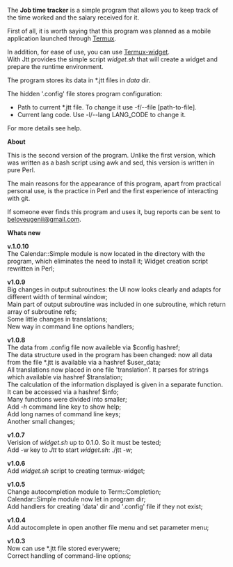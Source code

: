 The **Job time tracker** is a simple program that allows you to keep track of the time worked and the salary received for it.  

First of all, it is worth saying that this program was planned as a mobile application launched through [Termux]( https://github.com/termux ).  

In addition, for ease of use, you can use [Termux-widget](https://github.com/termux/termux-widget).  
With Jtt provides the simple script *widget.sh* that will create a widget and prepare the runtime environment.  

The program stores its data in \*.jtt files in *data* dir.

The hidden '.config' file stores program configuration:  
- Path to current \*.jtt file. To change it use -f/--file [path-to-file].  
- Current lang code. Use -l/--lang LANG_CODE to change it.

For more details see help.  

**About**  

This is the second version of the program.  Unlike the first version, which was written as a bash script using awk and sed, this version is written in pure Perl.

The main reasons for the appearance of this program, apart from practical personal use, is the practice in Perl and the first experience of interacting with git.

If someone ever finds this program and uses it, bug reports can be sent to beloveugenii@gmail.com.  

**Whats new**  

**v.1.0.10**  
The Calendar::Simple module is now located in the directory with the program, which eliminates the need to install it; 
Widget creation script rewritten in Perl;  

**v1.0.9**  
Big changes in output subroutines: the UI now looks clearly and adapts for different width of terminal window;  
Main part of output subroutine was included in one subroutine, which return array of subroutine refs;  
Some little changes in translations;  
New way in command line options handlers;  

**v1.0.8**  
The data from .config file now availeble via $config hashref;  
The data structure used in the program has been changed: now all data from the file \*.jtt is available via a hashref $user_data;  
All translations now placed in one file 'translation'. It parses for strings which available via hashref $translation;  
The calculation of the information displayed is given in a separate function. It can be accessed via a hashref $info;  
Many functions were divided into smaller;  
Add *-h* command line key to show help;  
Add long names of command line keys;  
Another small changes;  

**v1.0.7**  
Verision of *widget.sh* up to 0.1.0. So it must be tested;  
Add -w key to *Jtt* to start *widget.sh*: ./jtt -w;  

**v1.0.6**  
Add *widget.sh* script to creating termux-widget;  

**v1.0.5**  
Change autocompletion module to Term::Completion;  
Calendar::Simple module now let in program dir;  
Add handlers for creating 'data' dir and '.config' file if they not exist;  

**v1.0.4**   
Add autocomplete in open another file menu and set parameter menu;  

**v1.0.3**  
Now can use \*.jtt file stored everywere;  
Correct handling of command-line options;  


